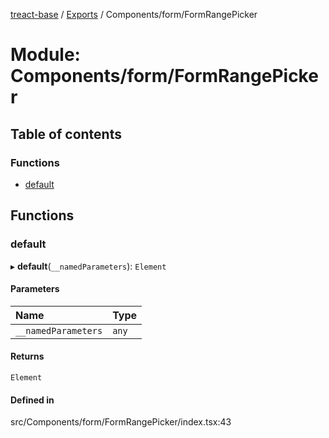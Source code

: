 [treact-base](../README.md) / [Exports](../modules.md) / Components/form/FormRangePicker

# Module: Components/form/FormRangePicker

## Table of contents

### Functions

- [default](Components_form_FormRangePicker.md#default)

## Functions

### default

▸ **default**(`__namedParameters`): `Element`

#### Parameters

| Name | Type |
| :------ | :------ |
| `__namedParameters` | `any` |

#### Returns

`Element`

#### Defined in

src/Components/form/FormRangePicker/index.tsx:43
